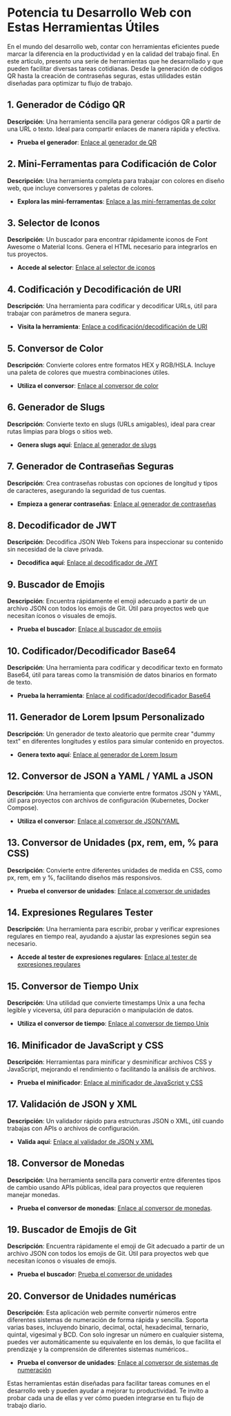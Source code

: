 # Potencia tu Desarrollo Web con Estas Herramientas Útiles

En el mundo del desarrollo web, contar con herramientas eficientes puede marcar la diferencia en la productividad y en la calidad del trabajo final. En este artículo, presento una serie de herramientas que he desarrollado y que pueden facilitar diversas tareas cotidianas. Desde la generación de códigos QR hasta la creación de contraseñas seguras, estas utilidades están diseñadas para optimizar tu flujo de trabajo.

## 1. Generador de Código QR

**Descripción**: Una herramienta sencilla para generar códigos QR a partir de una URL o texto. Ideal para compartir enlaces de manera rápida y efectiva.

- **Prueba el generador**: [Enlace al generador de QR](https://github.com/andres-olarte396/dev-laoz-QRcoder)

## 2. Mini-Ferramentas para Codificación de Color

**Descripción**: Una herramienta completa para trabajar con colores en diseño web, que incluye conversores y paletas de colores.

- **Explora las mini-ferramentas**: [Enlace a las mini-ferramentas de color](https://github.com/andres-olarte396/dev-laoz-HashGenerator)

## 3. Selector de Iconos

**Descripción**: Un buscador para encontrar rápidamente iconos de Font Awesome o Material Icons. Genera el HTML necesario para integrarlos en tus proyectos.

- **Accede al selector**: [Enlace al selector de iconos](https://github.com/andres-olarte396/dev-laoz-IconSelector)

## 4. Codificación y Decodificación de URI

**Descripción**: Una herramienta para codificar y decodificar URLs, útil para trabajar con parámetros de manera segura.

- **Visita la herramienta**: [Enlace a codificación/decodificación de URI](https://github.com/andres-olarte396/dev-laoz-URIComponent)

## 5. Conversor de Color

**Descripción**: Convierte colores entre formatos HEX y RGB/HSLA. Incluye una paleta de colores que muestra combinaciones útiles.

- **Utiliza el conversor**: [Enlace al conversor de color](https://github.com/andres-olarte396/dev-laoz-ConversorHEX-RGB)

## 6. Generador de Slugs

**Descripción**: Convierte texto en slugs (URLs amigables), ideal para crear rutas limpias para blogs o sitios web.

- **Genera slugs aquí**: [Enlace al generador de slugs](https://github.com/andres-olarte396/dev-laoz-SlugGenerator)

## 7. Generador de Contraseñas Seguras

**Descripción**: Crea contraseñas robustas con opciones de longitud y tipos de caracteres, asegurando la seguridad de tus cuentas.

- **Empieza a generar contraseñas**: [Enlace al generador de contraseñas](https://github.com/andres-olarte396/dev-laoz-PassGenerator)

## 8. Decodificador de JWT

**Descripción**: Decodifica JSON Web Tokens para inspeccionar su contenido sin necesidad de la clave privada.

- **Decodifica aquí**: [Enlace al decodificador de JWT](https://github.com/andres-olarte396/dev-laoz-JWTDecoder)

## 9. Buscador de Emojis

**Descripción**: Encuentra rápidamente el emoji adecuado a partir de un archivo JSON con todos los emojis de Git. Útil para proyectos web que necesitan íconos o visuales de emojis.

- **Prueba el buscador**: [Enlace al buscador de emojis](https://github.com/developer-laoz396/dev-laoz-gitmojis)

## 10. Codificador/Decodificador Base64

**Descripción**: Una herramienta para codificar y decodificar texto en formato Base64, útil para tareas como la transmisión de datos binarios en formato de texto.

- **Prueba la herramienta**: [Enlace al codificador/decodificador Base64](https://github.com/andres-olarte396/dev-laoz-B64coder)

## 11. Generador de Lorem Ipsum Personalizado

**Descripción**: Un generador de texto aleatorio que permite crear "dummy text" en diferentes longitudes y estilos para simular contenido en proyectos.

- **Genera texto aquí**: [Enlace al generador de Lorem Ipsum](https://github.com/andres-olarte396/dev-laoz-CustomLoremIpsum)

## 12. Conversor de JSON a YAML / YAML a JSON

**Descripción**: Una herramienta que convierte entre formatos JSON y YAML, útil para proyectos con archivos de configuración (Kubernetes, Docker Compose).

- **Utiliza el conversor**: [Enlace al conversor de JSON/YAML](https://github.com/andres-olarte396/dev-laoz-JSON-YAML)

## 13. Conversor de Unidades (px, rem, em, % para CSS)

**Descripción**: Convierte entre diferentes unidades de medida en CSS, como px, rem, em y %, facilitando diseños más responsivos.

- **Prueba el conversor de unidades**: [Enlace al conversor de unidades](https://github.com/andres-olarte396/dev-laoz-CSSUnitConversor)

## 14. Expresiones Regulares Tester

**Descripción**: Una herramienta para escribir, probar y verificar expresiones regulares en tiempo real, ayudando a ajustar las expresiones según sea necesario.

- **Accede al tester de expresiones regulares**: [Enlace al tester de expresiones regulares](https://github.com/andres-olarte396/dev-laoz-RegexTester)

## 15. Conversor de Tiempo Unix

**Descripción**: Una utilidad que convierte timestamps Unix a una fecha legible y viceversa, útil para depuración o manipulación de datos.

- **Utiliza el conversor de tiempo**: [Enlace al conversor de tiempo Unix](https://github.com/andres-olarte396/dev-laoz-TimeUnixConversor)

## 16. Minificador de JavaScript y CSS

**Descripción**: Herramientas para minificar y desminificar archivos CSS y JavaScript, mejorando el rendimiento o facilitando la análisis de archivos.

- **Prueba el minificador**: [Enlace al minificador de JavaScript y CSS](https://github.com/andres-olarte396/dev-laoz-Minificador-JS-CSS)

## 17. Validación de JSON y XML

**Descripción**: Un validador rápido para estructuras JSON o XML, útil cuando trabajas con APIs o archivos de configuración.

- **Valida aquí**: [Enlace al validador de JSON y XML](https://github.com/andres-olarte396/dev-laoz-XML-JSON-Validator)

## 18. Conversor de Monedas

**Descripción**: Una herramienta sencilla para convertir entre diferentes tipos de cambio usando APIs públicas, ideal para proyectos que requieren manejar monedas.

- **Prueba el conversor de monedas**: [Enlace al conversor de monedas](https://github.com/andres-olarte396/dev-laoz-CurrencyConversor).

## 19. Buscador de Emojis de Git

**Descripción**:  Encuentra rápidamente el emoji de Git adecuado a partir de un archivo JSON con todos los emojis de Git. Útil para proyectos web que necesitan íconos o visuales de emojis.

- **Prueba el buscador**: [Prueba el conversor de unidades](https://github.com/andres-olarte396/dev-laoz-gitmojis/)

## 20. Conversor de Unidades numéricas

**Descripción**: Esta aplicación web permite convertir números entre diferentes sistemas de numeración de forma rápida y sencilla. Soporta varias bases, incluyendo binario, decimal, octal, hexadecimal, ternario, quintal, vigesimal y BCD. Con solo ingresar un número en cualquier sistema, puedes ver automáticamente su equivalente en los demás, lo que facilita el   prendizaje y la comprensión de diferentes sistemas numéricos..

- **Prueba el conversor de unidades**: [Enlace al conversor de sistemas de numeración](https://github.com/andres-olarte396/dev-laoz-UnitConversor)

Estas herramientas están diseñadas para facilitar tareas comunes en el desarrollo web y pueden ayudar a mejorar tu productividad. Te invito a probar cada una de ellas y ver cómo pueden integrarse en tu flujo de trabajo diario.
